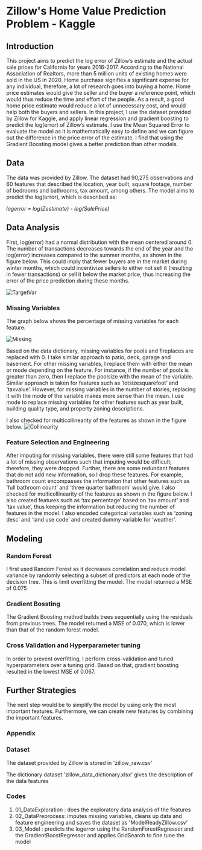 # Zillow's Home Value Prediction Problem - Kaggle

## Introduction
This project aims to predict the log error of Zillow’s estimate and the actual sale prices for California for years 2016-2017.  According to the National Association of Realtors, more than 5 million units of existing homes were sold in the US in 2020. Home purchase signifies a significant expense for any individual, therefore, a lot of research goes into buying a home. Home price estimates would give the seller and the buyer a reference point, which would thus reduce the time and effort of the people. As a result, a good home price estimate would reduce a lot of unnecessary cost, and would help both the buyers and sellers.
In this project, I use the dataset provided by Zillow for Kaggle, and apply linear regression and gradient boosting to predict the log(error) of Zillow’s estimate. I use the Mean Squared Error to evaluate the model as it is mathematically easy to define and we can figure out the difference in the price error of the estimate. I find that using the Gradient Boosting model gives a better prediction than other models.

## Data
The data was provided by Zillow. The dataset had 90,275  observations and 60 features that described the location, year built, square footage, number of bedrooms and bathrooms, tax amount, among others. The model aims to predict the log(error), which is described as:

  *logerror = log(Zestimate) - log(SalePrice)*

## Data Analysis
First, log(error) had a normal distribution with the mean centered around 0. The number of transactions decreases towards the end of the year and the log(error) increases compared to the summer months, as shown in the figure below. This could imply that fewer buyers are in the market during winter months, which could incentivize sellers to either not sell it (resulting in fewer transactions) or sell it below the market price, thus increasing the error of the price prediction during these months.

![TargetVar](https://github.com/sharmas412/Zillow-Kaggle/blob/master/images/TargetVarExploration.png)

### Missing Variables
The graph below shows the percentage of missing variables for each feature. 

![Missing](https://github.com/sharmas412/Zillow-Kaggle/blob/master/images/MissingVar.png)

Based on the data dictionary, missing variables for pools and fireplaces are replaced with 0. I take similar approach to patio, deck, garage and basement. 
For other missing variables, I replace them with either the mean or mode depending on the feature. For instance, if the number of pools is greater than zero, then I replace the poolsize with the mean of the variable. Similar approach is taken for features such as ‘lotsizesquarefoot’ and ‘taxvalue’. 
However, for missing variables in the number of stories, replacing it with the mode of the variable makes more sense than the mean. I use mode to replace missing variables for other features such as  year built, building quality type, and property zoning descriptions.

I also checked for multicollinearity of the features as shown in the figure below.
![Collinearity](https://github.com/sharmas412/Zillow-Kaggle/blob/master/images/Multicollinearity.png)

### Feature Selection and Engineering
After imputing for missing variables, there were still some features that had a lot of missing observations such that imputing would be difficult; therefore, they were dropped. Further, there are some redundant features that do not add new information, so I drop these features. For example, bathroom count encompasses the information that other features such as ‘full bathroom count’ and ‘three quarter bathroom’ would give. I also checked for multicollinearity of the features as shown in the figure below.
I also created features such as ‘tax percentage’ based on ‘tax amount’ and ‘tax value’, thus keeping the information but reducing the number of features in the model. I also encoded categorical variables such as ‘zoning desc’ and ‘land use code’ and created dummy variable for ‘weather’.

## Modeling

### Random Forest
I first used Random Forest as it decreases correlation and reduce model variance by randomly selecting a subset of predictors at each node of the decision tree. This is limit overfitting the model. The model returned a MSE of 0.075

### Gradient Bossting
The Gradient Boosting method builds trees sequentially using the residuals from previous trees. The model returned a MSE of 0.070, which is lower than that of the random forest model.

### Cross Validation and Hyperparameter tuning
In order to prevent overfitting, I perform cross-validation and tuned hyperparameters over a tuning grid. Based on that, gradient boosting resulted in the lowest MSE of 0.067. 

## Further Strategies
The next step would be to simplify the model by using only the most important features. Furthermore, we can create new features by combining the important features. 

### Appendix

### Dataset
The dataset provided by Zillow is stored in 'zillow_raw.csv'

The dictionary dataset 'zillow_data_dictionary.xlsx' gives the description of the data features

### Codes
1) 01_DataExploration : does the exploratory data analysis of the features
2) 02_DataPreprocess: imputes missing variables, cleans up data and feature engineering and saves the dataset as 'ModelReadyZillow.csv'
3) 03_Model : predicts the logerror using the RandomForestRegressor and the GradientBoostRegressor and applies GridSearch to fine tune the model
